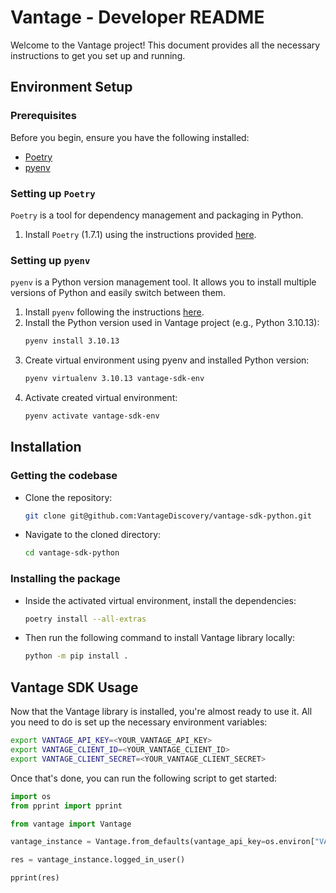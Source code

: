 # Vantage - Developer README

Welcome to the Vantage project! This document provides all the necessary instructions to get you set up and running.

## Environment Setup

### Prerequisites

Before you begin, ensure you have the following installed:
- [Poetry](https://python-poetry.org/)
- [pyenv](https://github.com/pyenv/pyenv)


### Setting up `Poetry`

`Poetry` is a tool for dependency management and packaging in Python.

1. Install `Poetry` (1.7.1) using the instructions provided [here](https://python-poetry.org/docs/#installation).

### Setting up `pyenv`

`pyenv` is a Python version management tool. It allows you to install multiple versions of Python and easily switch between them.

1. Install `pyenv` following the instructions [here](https://github.com/pyenv/pyenv#installation).
2. Install the Python version used in Vantage project (e.g., Python 3.10.13):
   ```sh
   pyenv install 3.10.13
   ```
3. Create virtual environment using pyenv and installed Python version:
    ```sh
    pyenv virtualenv 3.10.13 vantage-sdk-env
    ```
4. Activate created virtual environment:
    ```sh
    pyenv activate vantage-sdk-env
    ```

## Installation

### Getting the codebase

- Clone the repository:
  ```sh
  git clone git@github.com:VantageDiscovery/vantage-sdk-python.git
  ```

- Navigate to the cloned directory:
    ```sh
    cd vantage-sdk-python
    ```

### Installing the package

- Inside the activated virtual environment, install the dependencies:
   ```sh
   poetry install --all-extras
   ```

- Then run the following command to install Vantage library locally:
    ```sh
    python -m pip install .
    ```

## Vantage SDK Usage

Now that the Vantage library is installed, you're almost ready to use it. All you need to do is set up the necessary environment variables:

```sh
export VANTAGE_API_KEY=<YOUR_VANTAGE_API_KEY>
export VANTAGE_CLIENT_ID=<YOUR_VANTAGE_CLIENT_ID>
export VANTAGE_CLIENT_SECRET=<YOUR_VANTAGE_CLIENT_SECRET>
```

Once that's done, you can run the following script to get started:

```python
import os
from pprint import pprint

from vantage import Vantage

vantage_instance = Vantage.from_defaults(vantage_api_key=os.environ["VANTAGE_API_KEY"])

res = vantage_instance.logged_in_user()

pprint(res)
```